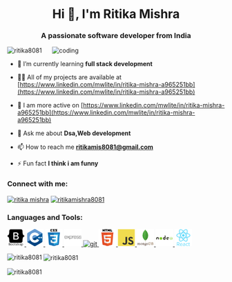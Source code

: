 <h1 align="center">Hi 👋, I'm Ritika Mishra</h1>
<h3 align="center">A passionate software developer from India</h3>

<img align ="right" alt="coding" width="400" src="https://cdn.dribbble.com/users/4055494/screenshots/15215756/lottie-000_1_1.gif">

<p align="left"> <img src="https://komarev.com/ghpvc/?username=ritika8081&label=Profile%20views&color=0e75b6&style=flat" alt="ritika8081" /> </p>

- 🌱 I’m currently learning **full stack development**

- 👨‍💻 All of my projects are available at [https://www.linkedin.com/mwlite/in/ritika-mishra-a965251bb](https://www.linkedin.com/mwlite/in/ritika-mishra-a965251bb)

- 📝 I am more active on [https://www.linkedin.com/mwlite/in/ritika-mishra-a965251bb](https://www.linkedin.com/mwlite/in/ritika-mishra-a965251bb)

- 💬 Ask me about **Dsa,Web development**

- 📫 How to reach me **ritikamis8081@gmail.com**


- ⚡ Fun fact **I think i am funny**

<h3 align="left">Connect with me:</h3>
<p align="left">
<a href="https://fb.com/ritika mishra" target="blank"><img align="center" src="https://raw.githubusercontent.com/rahuldkjain/github-profile-readme-generator/master/src/images/icons/Social/facebook.svg" alt="ritika mishra" height="30" width="40" /></a>
<a href="https://instagram.com/ritikamishra8081" target="blank"><img align="center" src="https://raw.githubusercontent.com/rahuldkjain/github-profile-readme-generator/master/src/images/icons/Social/instagram.svg" alt="ritikamishra8081" height="30" width="40" /></a>
</p>

<h3 align="left">Languages and Tools:</h3>
<p align="left"> <a href="https://getbootstrap.com" target="_blank" rel="noreferrer"> <img src="https://raw.githubusercontent.com/devicons/devicon/master/icons/bootstrap/bootstrap-plain-wordmark.svg" alt="bootstrap" width="40" height="40"/> </a> <a href="https://www.w3schools.com/cpp/" target="_blank" rel="noreferrer"> <img src="https://raw.githubusercontent.com/devicons/devicon/master/icons/cplusplus/cplusplus-original.svg" alt="cplusplus" width="40" height="40"/> </a> <a href="https://www.w3schools.com/css/" target="_blank" rel="noreferrer"> <img src="https://raw.githubusercontent.com/devicons/devicon/master/icons/css3/css3-original-wordmark.svg" alt="css3" width="40" height="40"/> </a> <a href="https://expressjs.com" target="_blank" rel="noreferrer"> <img src="https://raw.githubusercontent.com/devicons/devicon/master/icons/express/express-original-wordmark.svg" alt="express" width="40" height="40"/> </a> <a href="https://git-scm.com/" target="_blank" rel="noreferrer"> <img src="https://www.vectorlogo.zone/logos/git-scm/git-scm-icon.svg" alt="git" width="40" height="40"/> </a> <a href="https://www.w3.org/html/" target="_blank" rel="noreferrer"> <img src="https://raw.githubusercontent.com/devicons/devicon/master/icons/html5/html5-original-wordmark.svg" alt="html5" width="40" height="40"/> </a> <a href="https://developer.mozilla.org/en-US/docs/Web/JavaScript" target="_blank" rel="noreferrer"> <img src="https://raw.githubusercontent.com/devicons/devicon/master/icons/javascript/javascript-original.svg" alt="javascript" width="40" height="40"/> </a> <a href="https://www.mongodb.com/" target="_blank" rel="noreferrer"> <img src="https://raw.githubusercontent.com/devicons/devicon/master/icons/mongodb/mongodb-original-wordmark.svg" alt="mongodb" width="40" height="40"/> </a> <a href="https://nodejs.org" target="_blank" rel="noreferrer"> <img src="https://raw.githubusercontent.com/devicons/devicon/master/icons/nodejs/nodejs-original-wordmark.svg" alt="nodejs" width="40" height="40"/> </a> <a href="https://reactjs.org/" target="_blank" rel="noreferrer"> <img src="https://raw.githubusercontent.com/devicons/devicon/master/icons/react/react-original-wordmark.svg" alt="react" width="40" height="40"/> </a> </p>

<p><img align="left" src="https://github-readme-stats.vercel.app/api/top-langs?username=ritika8081&show_icons=true&locale=en&layout=compact" alt="ritika8081" /></p>

<p>&nbsp;<img align="center" src="https://github-readme-stats.vercel.app/api?username=ritika8081&show_icons=true&locale=en" alt="ritika8081" /></p>

<p><img align="center" src="https://github-readme-streak-stats.herokuapp.com/?user=ritika8081&" alt="ritika8081" /></p>

